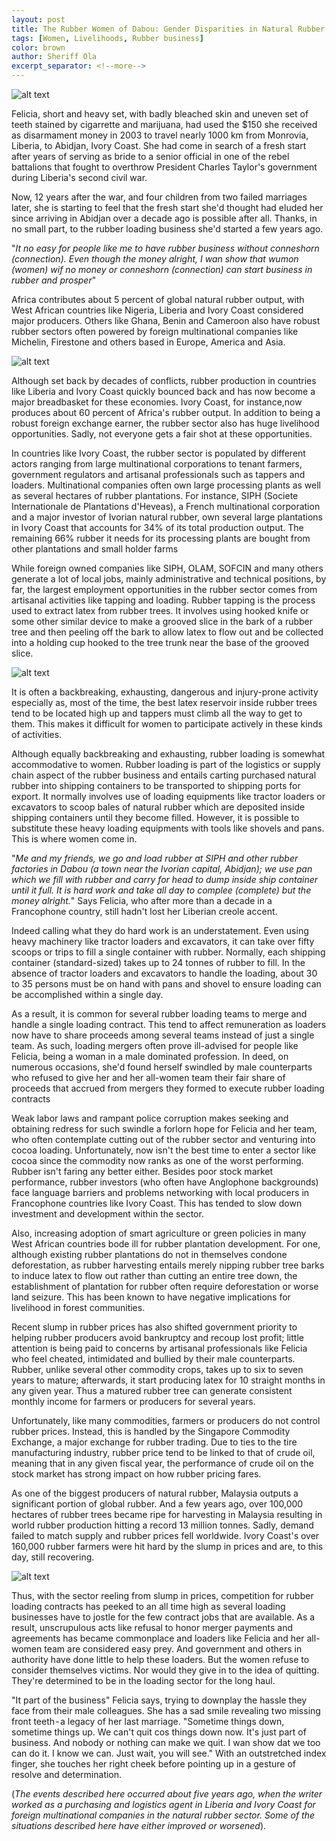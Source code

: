 ```yaml
---
layout: post
title: The Rubber Women of Dabou: Gender Disparities in Natural Rubber Enterprise Opportunities in Ivory Coast
tags: [Women, Livelihoods, Rubber business]
color: brown
author: Sheriff Ola
excerpt_separator: <!--more-->
---
```


![alt text]( /assets/img/pexels/loading.jpg "Manual rubber loading using bare hands a common practice in West Africa | image courtesy of Google")

Felicia, short and heavy set, with badly bleached skin and uneven set of teeth stained by cigarrette and marijuana, had used the $150 she received as disarmament money in 2003 to travel nearly 1000 km from Monrovia, Liberia, to Abidjan, Ivory Coast. She had come in search of a fresh start after years of serving as bride to a senior official in one of the rebel battalions that fought to overthrow President Charles Taylor's government during Liberia's second civil war.

<!--more-->

Now, 12 years after the war, and four children from two failed marriages later, she is starting to feel that the fresh start she'd thought had eluded her since arriving in Abidjan over a decade ago is possible after all. Thanks, in no small part, to the rubber loading business she'd started a few years ago.

"*It no easy for people like me to have rubber business without conneshorn (connection). Even though the money alright, I wan show that wumon (women) wif no money or conneshorn (connection) can start business in rubber and prosper*"

Africa contributes about 5 percent of global natural rubber output, with West African countries like Nigeria, Liberia and Ivory Coast considered major producers. Others like Ghana, Benin and Cameroon also have robust rubber sectors often powered by foreign multinational companies like Michelin, Firestone and others based in Europe, America and Asia.

![alt text]( /assets/img/pexels/rubber_producers.png "Major rubber producing countries in 2014 | WorldAtlas.com")

Although set back by decades of conflicts, rubber production in countries like Liberia and Ivory Coast quickly bounced back and has now become a major breadbasket for these economies. Ivory Coast, for instance,now produces about 60 percent of Africa's rubber output. In addition to being a robust foreign exchange earner, the rubber sector also has huge livelihood opportunities. Sadly, not everyone gets a fair shot at these opportunities.

In countries like Ivory Coast, the rubber sector is populated by different actors ranging from large multinational corporations to tenant farmers, government regulators and artisanal professionals such as tappers and loaders. Multinational companies often own large processing plants as well as several hectares of rubber plantations. For instance, SIPH (Societe Internationale de Plantations d'Heveas), a French multinational corporation and a major investor of Ivorian natural rubber, own several large plantations in Ivory Coast that accounts for 34% of its total production output. The remaining 66% rubber it needs for its processing plants are bought from other plantations and small holder farms

While foreign owned companies like SIPH, OLAM, SOFCIN and many others generate a lot of local jobs, mainly administrative and technical positions, by far, the largest employment opportunities in the rubber sector comes from artisanal activities like tapping and loading. Rubber tapping is the process used to extract latex from rubber trees. It involves using hooked knife or some other similar device to make a grooved slice in the bark of a rubber tree and then peeling off the bark to allow latex to flow out and be collected into a holding cup hooked to the tree trunk near the base of the grooved slice.

![alt text]( /assets/img/pexels/tapper.jpeg "Extracting rubber latex | courtesy of google")

It is often a backbreaking, exhausting, dangerous and injury-prone activity especially as, most of the time, the best latex reservoir inside rubber trees tend to be located high up and tappers must climb all the way to get to them. This makes it difficult for women to participate actively in these kinds of activities.

Although equally backbreaking and exhausting, rubber loading is somewhat accommodative to women. Rubber loading is part of the logistics or supply chain aspect of the rubber business and entails carting purchased natural rubber into shipping containers to be transported to shipping ports for export. It normally involves use of loading equipments like tractor loaders or excavators to scoop bales of natural rubber which are deposited inside shipping containers until they become filled. However, it is possible to substitute these heavy loading equipments with tools like shovels and pans. This is where women come in.

"*Me and my friends, we go and load rubber at SIPH and other rubber factories in Dabou (a town near the Ivorian capital, Abidjan); we use pan which we fill with rubber and carry for head to dump inside ship container until it full. It is hard work and take all day to complee (complete) but the money alright.*" Says Felicia, who after more than a decade in a Francophone country, still hadn't lost her Liberian creole accent.

Indeed calling what they do hard work is an understatement. Even using heavy machinery like tractor loaders and excavators, it can take over fifty scoops or trips to fill a single container with rubber. Normally, each shipping container (standard-sized) takes up to 24 tonnes of rubber to fill. In the absence of tractor loaders and excavators to handle the loading, about 30 to 35 persons must be on hand with pans and shovel to ensure loading can be accomplished within a single day.

As a result, it is common for several rubber loading teams to merge and handle a single loading contract. This tend to affect remuneration as loaders now have to share proceeds among several teams instead of just a single team. As such, loading mergers often prove ill-advised for people like Felicia, being a woman in a male dominated profession. In deed, on numerous occasions, she'd found herself swindled by male counterparts who refused to give her and her all-women team their fair share of proceeds that accrued from mergers they formed to execute rubber loading contracts

Weak labor laws and rampant police corruption makes seeking and obtaining redress for such swindle a forlorn hope for Felicia and her team, who often contemplate cutting out of the rubber sector and venturing into cocoa loading. Unfortunately, now isn't the best time to enter a sector like cocoa since the commodity now ranks as one of the worst performing. Rubber isn't faring any better either. Besides poor stock market performance, rubber investors (who often have Anglophone backgrounds) face language barriers and problems networking with local producers in Francophone countries like Ivory Coast. This has tended to slow down investment and development within the sector.

Also, increasing adoption of smart agriculture or green policies in many West African countries bode ill for rubber plantation development. For one, although existing rubber plantations do not in themselves condone deforestation, as rubber harvesting entails merely nipping rubber tree barks to induce latex to flow out rather than cutting an entire tree down, the establishment of plantation for rubber often require deforestation or worse land seizure. This has been known to have negative implications for livelihood in forest communities.

Recent slump in rubber prices has also shifted government priority to helping rubber producers avoid bankruptcy and recoup lost profit; little attention is being paid to concerns by artisanal professionals like Felicia who feel cheated, intimidated and bullied by their male counterparts. Rubber, unlike several other commodity crops, takes up to six to seven years to mature; afterwards, it start producing latex for 10 straight months in any given year. Thus a matured rubber tree can generate consistent monthly income for farmers or producers for several years.

Unfortunately, like many commodities, farmers or producers do not control rubber prices. Instead, this is handled by the Singapore Commodity Exchange, a major exchange for rubber trading. Due to ties to the tire manufacturing industry, rubber price tend to be linked to that of crude oil, meaning that in any given fiscal year, the performance of crude oil on the stock market has strong impact on how rubber pricing fares.

As one of the biggest producers of natural rubber, Malaysia outputs a significant portion of global rubber. And a few years ago, over 100,000 hectares of rubber trees became ripe for harvesting in Malaysia resulting in world rubber production hitting a record 13 million tonnes. Sadly, demand failed to match supply and rubber prices fell worldwide. Ivory Coast's over 160,000 rubber farmers were hit hard by the slump in prices and are, to this day, still recovering.

![alt text]( /assets/img/pexels/stockmarket.png "Uncertain stockmarket affects ruber trade in africa | Google")

Thus, with the sector reeling from slump in prices, competition for rubber loading contracts has peeked to an all time high as several loading businesses have to jostle for the few contract jobs that are available. As a result, unscrupulous acts like refusal to honor merger payments and agreements has became commonplace and loaders like Felicia and her all-women team are considered easy prey. And government and others in authority have done little to help these loaders. But the women refuse to consider themselves victims. Nor would they give in to the idea of quitting. They're determined to be in the loading sector for the long haul.

"It part of the business" Felicia says, trying to downplay the hassle they face from their male colleagues. She has a sad smile revealing two missing front teeth - a legacy of her last marriage. "Sometime things down, sometime things up. We can't quit cos things down now. It's just part of business. And nobody or nothing can make we quit. I wan show dat we too can do it. I know we can. Just wait, you will see." With an outstretched index finger, she touches her right cheek before pointing up in a gesture of resolve and determination.


(*The events described here occurred about five years ago, when the writer worked as a purchasing and logistics agent in Liberia and Ivory Coast for foreign multinational companies in the natural rubber sector. Some of the situations described here have either improved or worsened*).
